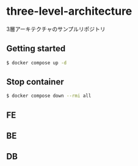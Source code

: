 # three-level-architecture
3層アーキテクチャのサンプルリポジトリ

## Getting started

```bash
$ docker compose up -d
```

## Stop container

```bash
$ docker compose down --rmi all
```

## FE

## BE

## DB
